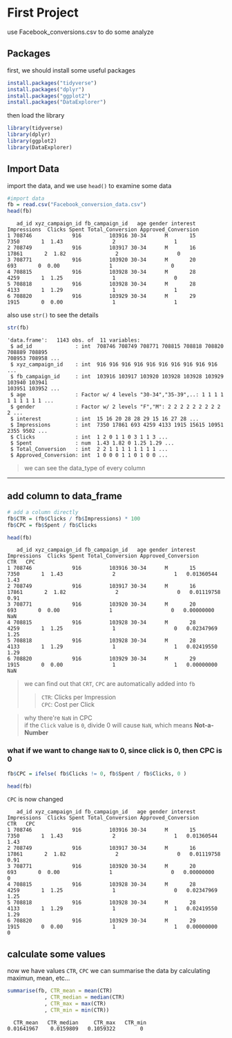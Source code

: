 # First Project

use Facebook_conversions.csv to do some analyze

## Packages

first, we should install some useful packages
```r
install.packages("tidyverse")
install.packages("dplyr")
install.packages("ggplot2")
install.packages("DataExplorer")
```

then load the library
```r
library(tidyverse)
library(dplyr)
library(ggplot2)
library(DataExplorer)
```

## Import Data
import the data, and we use `head()` to examine some data
```r
#import data
fb = read.csv("Facebook_conversion_data.csv")
head(fb)
```
```cml
   ad_id xyz_campaign_id fb_campaign_id   age gender interest Impressions  Clicks Spent Total_Conversion Approved_Conversion
1 708746             916         103916 30-34      M       15        7350       1  1.43                2                   1
2 708749             916         103917 30-34      M       16       17861       2  1.82                2                   0
3 708771             916         103920 30-34      M       20         693       0  0.00                1                   0
4 708815             916         103928 30-34      M       28        4259       1  1.25                1                   0
5 708818             916         103928 30-34      M       28        4133       1  1.29                1                   1
6 708820             916         103929 30-34      M       29        1915       0  0.00                1                   1
```

also use `str()` to see the details
```r
str(fb)
```
```cml
'data.frame':   1143 obs. of  11 variables:
 $ ad_id              : int  708746 708749 708771 708815 708818 708820 708889 708895 
708953 708958 ...
 $ xyz_campaign_id    : int  916 916 916 916 916 916 916 916 916 916 ...
 $ fb_campaign_id     : int  103916 103917 103920 103928 103928 103929 103940 103941 
103951 103952 ...
 $ age                : Factor w/ 4 levels "30-34","35-39",..: 1 1 1 1 1 1 1 1 1 1 ...
 $ gender             : Factor w/ 2 levels "F","M": 2 2 2 2 2 2 2 2 2 2 ...
 $ interest           : int  15 16 20 28 28 29 15 16 27 28 ...
 $ Impressions        : int  7350 17861 693 4259 4133 1915 15615 10951 2355 9502 ... 
 $ Clicks             : int  1 2 0 1 1 0 3 1 1 3 ...
 $ Spent              : num  1.43 1.82 0 1.25 1.29 ...
 $ Total_Conversion   : int  2 2 1 1 1 1 1 1 1 1 ...
 $ Approved_Conversion: int  1 0 0 0 1 1 0 1 0 0 ...
```
> we can see the data_type of every column <br>

------

## add column to data_frame
```r
# add a column directly
fb$CTR = (fb$Clicks / fb$Impressions) * 100 
fb$CPC = fb$Spent / fb$Clicks 

head(fb)
```
```cml
   ad_id xyz_campaign_id fb_campaign_id   age gender interest Impressions  Clicks Spent Total_Conversion Approved_Conversion         CTR   CPC 
1 708746             916         103916 30-34      M       15        7350       1  1.43                2                   1   0.01360544 1.43
2 708749             916         103917 30-34      M       16       17861       2  1.82                2                   0   0.01119758 0.91
3 708771             916         103920 30-34      M       20         693       0  0.00                1                   0   0.00000000  NaN
4 708815             916         103928 30-34      M       28        4259       1  1.25                1                   0   0.02347969 1.25
5 708818             916         103928 30-34      M       28        4133       1  1.29                1                   1   0.02419550 1.29 
6 708820             916         103929 30-34      M       29        1915       0  0.00                1                   1   0.00000000  NaN 
```
> we can find out that `CRT`, `CPC` are automatically added into `fb` <br>
> > `CTR`: Clicks per Impression <br>
> > `CPC`: Cost per Click <br>

> why there're `NaN` in CPC <br>
> if the `Click` value is `0`, divide 0 will cause `NaN`, which means **Not-a-Number**

### what if we want to change `NaN` to 0, since click is 0, then CPC is 0
```r
fb$CPC = ifelse( fb$Clicks != 0, fb$Spent / fb$Clicks, 0 )

head(fb)
```
`CPC` is now changed
```cml
   ad_id xyz_campaign_id fb_campaign_id   age gender interest Impressions  Clicks Spent Total_Conversion Approved_Conversion         CTR   CPC 
1 708746             916         103916 30-34      M       15        7350       1  1.43                2                   1   0.01360544 1.43
2 708749             916         103917 30-34      M       16       17861       2  1.82                2                   0   0.01119758 0.91
3 708771             916         103920 30-34      M       20         693       0  0.00                1                   0   0.00000000    0
4 708815             916         103928 30-34      M       28        4259       1  1.25                1                   0   0.02347969 1.25
5 708818             916         103928 30-34      M       28        4133       1  1.29                1                   1   0.02419550 1.29 
6 708820             916         103929 30-34      M       29        1915       0  0.00                1                   1   0.00000000    0 
```

## calculate some values
now we have values `CTR`, `CPC`
we can summarise the data by calculating maximun, mean, etc...
```r
summarise(fb, CTR_mean = mean(CTR)
            , CTR_median = median(CTR)
            , CTR_max = max(CTR)
            , CTR_min = min(CTR))
```
```cml
  CTR_mean   CTR_median     CTR_max   CTR_min
0.01641967	  0.0159809	  0.1059322	       0	
```
